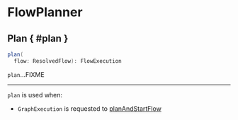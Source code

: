 # FlowPlanner

## Plan { #plan }

```scala
plan(
  flow: ResolvedFlow): FlowExecution
```

`plan`...FIXME

---

`plan` is used when:

* `GraphExecution` is requested to [planAndStartFlow](GraphExecution.md#planAndStartFlow)
